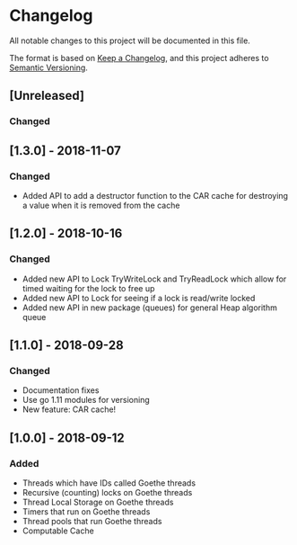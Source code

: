 # Changelog
All notable changes to this project will be documented in this file.

The format is based on [Keep a Changelog](https://keepachangelog.com/en/1.0.0/),
and this project adheres to [Semantic Versioning](https://semver.org/spec/v2.0.0.html).

## [Unreleased]
### Changed

## [1.3.0] - 2018-11-07
### Changed
- Added API to add a destructor function to the CAR cache for destroying a value when it is removed from the cache

## [1.2.0] - 2018-10-16
### Changed
- Added new API to Lock TryWriteLock and TryReadLock which allow for timed
waiting for the lock to free up
- Added new API to Lock for seeing if a lock is read/write locked
- Added new API in new package (queues) for general Heap algorithm queue

## [1.1.0] - 2018-09-28
### Changed
- Documentation fixes
- Use go 1.11 modules for versioning
- New feature:  CAR cache!

## [1.0.0] - 2018-09-12
### Added
- Threads which have IDs called Goethe threads
- Recursive (counting) locks on Goethe threads
- Thread Local Storage on Goethe threads
- Timers that run on Goethe threads
- Thread pools that run Goethe threads
- Computable Cache
